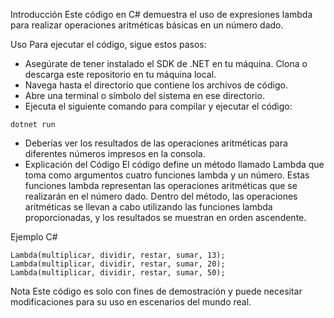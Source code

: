 Introducción
Este código en C# demuestra el uso de expresiones lambda para realizar operaciones aritméticas básicas en un número dado.

Uso
Para ejecutar el código, sigue estos pasos:

- Asegúrate de tener instalado el SDK de .NET en tu máquina.
Clona o descarga este repositorio en tu máquina local.
- Navega hasta el directorio que contiene los archivos de código.
- Abre una terminal o símbolo del sistema en ese directorio.
- Ejecuta el siguiente comando para compilar y ejecutar el código:
```
dotnet run
```
- Deberías ver los resultados de las operaciones aritméticas para diferentes números impresos en la consola.
- Explicación del Código
El código define un método llamado Lambda que toma como argumentos cuatro funciones lambda y un número. Estas funciones lambda representan las operaciones aritméticas que se realizarán en el número dado. Dentro del método, las operaciones aritméticas se llevan a cabo utilizando las funciones lambda proporcionadas, y los resultados se muestran en orden ascendente.

Ejemplo
C#
```
Lambda(multiplicar, dividir, restar, sumar, 13);
Lambda(multiplicar, dividir, restar, sumar, 20);
Lambda(multiplicar, dividir, restar, sumar, 50);
```
Nota
Este código es solo con fines de demostración y puede necesitar modificaciones para su uso en escenarios del mundo real.






